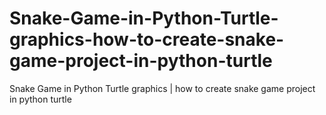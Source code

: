 # Snake-Game-in-Python-Turtle-graphics-how-to-create-snake-game-project-in-python-turtle
Snake Game in Python Turtle graphics | how to create snake game project in python turtle
